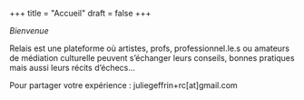 +++
title = "Accueil"
draft = false
+++

_Bienvenue_

Relais est une plateforme où artistes, profs, professionnel.le.s ou amateurs de médiation culturelle peuvent s’échanger leurs conseils, bonnes pratiques mais aussi leurs récits d’échecs…

Pour partager votre expérience : juliegeffrin+rc[at]gmail.com
